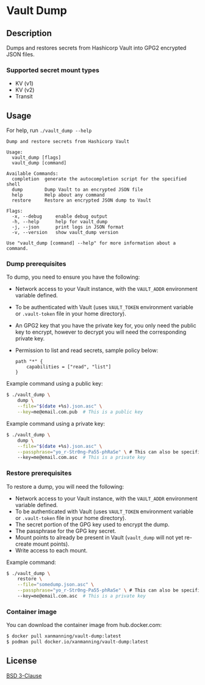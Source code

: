 # Vault Dump

## Description

Dumps and restores secrets from Hashicorp Vault into GPG2 encrypted JSON files.

### Supported secret mount types

  - KV (v1)
  - KV (v2)
  - Transit

## Usage

For help, run `./vault_dump --help`

```text
Dump and restore secrets from Hashicorp Vault

Usage:
  vault_dump [flags]
  vault_dump [command]

Available Commands:
  completion  generate the autocompletion script for the specified shell
  dump        Dump Vault to an encrypted JSON file
  help        Help about any command
  restore     Restore an encrypted JSON dump to Vault

Flags:
  -x, --debug     enable debug output
  -h, --help      help for vault_dump
  -j, --json      print logs in JSON format
  -v, --version   show vault_dump version

Use "vault_dump [command] --help" for more information about a command.
```

### Dump prerequisites

To dump, you need to ensure you have the following:

  - Network access to your Vault instance, with the `VAULT_ADDR` environment
    variable defined.
  - To be authenticated with Vault (uses `VAULT_TOKEN` environment variable
    or `.vault-token` file in your home directory).
  - An GPG2 key that you have the private key for, you only need the public key
    to encrypt, however to decrypt you will need the corresponding private key.
  - Permission to list and read secrets, sample policy below:

    ```hcl
    path "*" {
        capabilities = ["read", "list"]
    }
    ```

Example command using a public key:

```bash
$ ./vault_dump \
    dump \
    --file="$(date +%s).json.asc" \
    --key=me@email.com.pub  # This is a public key
```

Example command using a private key:

```bash
$ ./vault_dump \
    dump \
    --file="$(date +%s).json.asc" \
    --passphrase="yo_r-Str0ng-Pa55-phRaSe" \ # This can also be specified with VAULT_DUMP_PASSPHRASE environment variable
    --key=me@email.com.asc  # This is a private key
```

### Restore prerequisites

To restore a dump, you will need the following:

  - Network access to your Vault instance, with the `VAULT_ADDR` environment
    variable defined.
  - To be authenticated with Vault (uses `VAULT_TOKEN` environment variable
    or `.vault-token` file in your home directory).
  - The secret portion of the GPG key used to encrypt the dump.
  - The passphrase for the GPG key secret.
  - Mount points to already be present in Vault (`vault_dump` will not
    yet re-create mount points).
  - Write access to each mount.

Example command:

```bash
$ ./vault_dump \
    restore \
    --file="somedump.json.asc" \
    --passphrase="yo_r-Str0ng-Pa55-phRaSe" \ # This can also be specified with VAULT_DUMP_PASSPHRASE environment variable
    --key=me@email.com.asc  # This is a private key
```

### Container image

You can download the container image from hub.docker.com:

```bash
$ docker pull xanmanning/vault-dump:latest
$ podman pull docker.io/xanmanning/vault-dump:latest
```

## License

[BSD 3-Clause](LICENSE)
